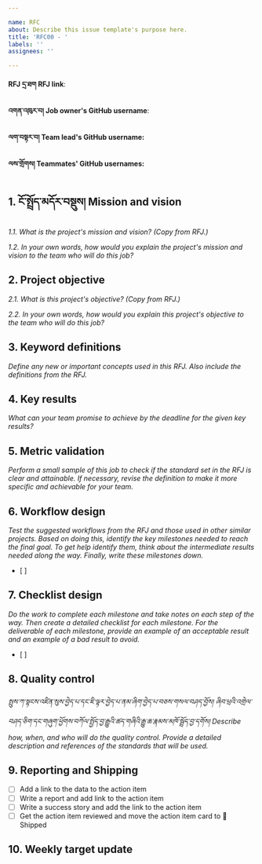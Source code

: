 ```yaml
---

name: RFC  
about: Describe this issue template's purpose here.  
title: 'RFC00 - '  
labels: ''  
assignees: ''

---
```


**RFJ དྲ་ཐག RFJ link**: 

**འགན་འཁུར་བ། Job owner's GitHub username**:

**ལག་བསྟར་བ། Team lead's GitHub username:**

**ལས་གྲོགས། Teammates' GitHub usernames:**

## 1. ངོ་སྤྲོད་མདོར་བསྡུས། Mission and vision
_1.1. What is the project's mission and vision? (Copy from RFJ.)_

_1.2. In your own words, how would you explain the project's mission and vision to the team who will do this job?_

## 2. Project objective
_2.1. What is this project's objective? (Copy from RFJ.)_

_2.2. In your own words, how would you explain this project's objective to the team who will do this job?_

## 3. Keyword definitions
_Define any new or important concepts used in this RFJ. Also include the definitions from the RFJ._

## 4. Key results
_What can your team promise to achieve by the deadline for the given key results?_

## 5. Metric validation
_Perform a small sample of this job to check if the standard set in the RFJ is clear and attainable. If necessary, revise the definition to make it more specific and achievable for your team._

## 6. Workflow design
_Test the suggested workflows from the RFJ and those used in other similar projects. Based on doing this, identify the key milestones needed to reach the final goal. To get help identify them, think about the intermediate results needed along the way. Finally, write these milestones down._
- [ ] 

## 7. Checklist design
_Do the work to complete each milestone and take notes on each step of the way. Then create a detailed checklist for each milestone. For the deliverable of each milestone, provide an example of an acceptable result and an example of a bad result to avoid._
- [ ] 

## 8. Quality control
_སྤུས་ཀ་སྟངས་འཛིན་སུས་བྱེད་པ་དང་ཇི་ལྟར་བྱེད་པ་ནམ་ཞིག་བྱེད་པ་བཅས་གསལ་བཤད་བྱོས། ཞིབ་ཕྲའི་འགྲེལ་བཤད་ཅིག་དང་གཞུག་ཕྱོགས་བཀོལ་སྤྱོད་བྱ་རྒྱུའི་ཚད་གཞིའི་རྒྱུ་ཆ་རྣམས་མཁོ་སྦྲོད་བྱ་དགོས། Describe how, when, and who will do the quality control. Provide a detailed description and references of the standards that will be used._

## 9. Reporting and Shipping
- [ ] Add a link to the data to the action item
- [ ] Write a report and add link to the action item
- [ ] Write a success story and add the link to the action item
- [ ] Get the action item reviewed and move the action item card to 🚀 Shipped

## 10. Weekly target update
